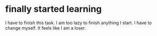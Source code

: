 # finally started learning 

I have to finish this task. I am too lazy to finish anything I start. I have to change myself. It feels like I am a loser.
